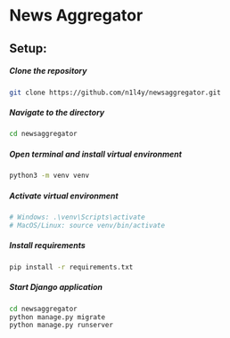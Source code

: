 # News Aggregator

## Setup:


##### Clone the repository
```bash
git clone https://github.com/n1l4y/newsaggregator.git
```
##### Navigate to the directory
```bash
cd newsaggregator
```
##### Open terminal and install virtual environment
```bash
python3 -m venv venv
```
##### Activate virtual environment
```bash
# Windows: .\venv\Scripts\activate
# MacOS/Linux: source venv/bin/activate
```
##### Install requirements
```bash
pip install -r requirements.txt
```
##### Start Django application
```bash
cd newsaggregator
python manage.py migrate
python manage.py runserver
```
